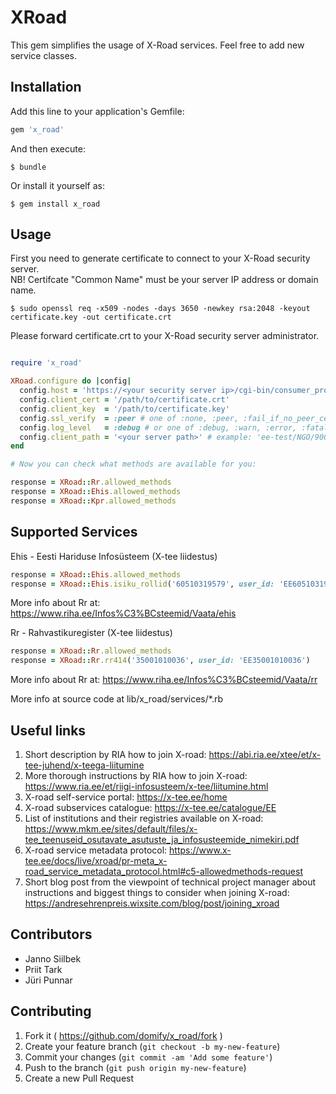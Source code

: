 # XRoad

This gem simplifies the usage of X-Road services. Feel free to add new service classes.

## Installation

Add this line to your application's Gemfile:

```ruby
gem 'x_road'
```

And then execute:

    $ bundle

Or install it yourself as:

    $ gem install x_road

## Usage

First you need to generate certificate to connect to your X-Road security server.  
NB! Certifcate "Common Name" must be your server IP address or domain name.

    $ sudo openssl req -x509 -nodes -days 3650 -newkey rsa:2048 -keyout certificate.key -out certificate.crt

Please forward certificate.crt to your X-Road security server administrator.

```ruby

require 'x_road'

XRoad.configure do |config|
  config.host = 'https://<your security server ip>/cgi-bin/consumer_proxy'
  config.client_cert = '/path/to/certificate.crt'
  config.client_key  = '/path/to/certificate.key'
  config.ssl_verify  = :peer # one of :none, :peer, :fail_if_no_peer_cert, :client_once
  config.log_level   = :debug # or one of :debug, :warn, :error, :fatal
  config.client_path = '<your server path>' # example: 'ee-test/NGO/90005872/harid' 
end

# Now you can check what methods are available for you:

response = XRoad::Rr.allowed_methods
response = XRoad::Ehis.allowed_methods
response = XRoad::Kpr.allowed_methods

```

## Supported Services

Ehis - Eesti Hariduse Infosüsteem (X-tee liidestus)
```ruby
response = XRoad::Ehis.allowed_methods
response = XRoad::Ehis.isiku_rollid('60510319579', user_id: 'EE60510319579')
```
More info about Rr at: https://www.riha.ee/Infos%C3%BCsteemid/Vaata/ehis

Rr - Rahvastikuregister (X-tee liidestus)
```ruby
response = XRoad::Rr.allowed_methods
response = XRoad::Rr.rr414('35001010036', user_id: 'EE35001010036')
```

More info about Rr at: https://www.riha.ee/Infos%C3%BCsteemid/Vaata/rr

More info at source code at lib/x_road/services/*.rb

## Useful links
1. Short description by RIA how to join X-road: https://abi.ria.ee/xtee/et/x-tee-juhend/x-teega-liitumine
1. More thorough instructions by RIA how to join X-road: https://www.ria.ee/et/riigi-infosusteem/x-tee/liitumine.html
1. X-road self-service portal: https://x-tee.ee/home
1. X-road subservices catalogue: https://x-tee.ee/catalogue/EE
1. List of institutions and their registries available on X-road: https://www.mkm.ee/sites/default/files/x-tee_teenuseid_osutavate_asutuste_ja_infosusteemide_nimekiri.pdf
1. X-road service metadata protocol: https://www.x-tee.ee/docs/live/xroad/pr-meta_x-road_service_metadata_protocol.html#c5-allowedmethods-request
1. Short blog post from the viewpoint of technical project manager about instructions and biggest things to consider when joining X-road: https://andresehrenpreis.wixsite.com/blog/post/joining_xroad

## Contributors

* Janno Siilbek
* Priit Tark
* Jüri Punnar

## Contributing

1. Fork it ( https://github.com/domify/x_road/fork )
2. Create your feature branch (`git checkout -b my-new-feature`)
3. Commit your changes (`git commit -am 'Add some feature'`)
4. Push to the branch (`git push origin my-new-feature`)
5. Create a new Pull Request
